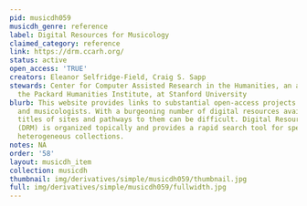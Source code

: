 ```yaml
---
pid: musicdh059
musicdh_genre: reference
label: Digital Resources for Musicology
claimed_category: reference
link: https://drm.ccarh.org/
status: active
open_access: 'TRUE'
creators: Eleanor Selfridge-Field, Craig S. Sapp
stewards: Center for Computer Assisted Research in the Humanities, an affiliate of
  the Packard Humanities Institute, at Stanford University
blurb: This website provides links to substantial open-access projects of use to musicians
  and musicologists. With a burgeoning number of digital resources available, remembering
  titles of sites and pathways to them can be difficult. Digital Resources in Musicology
  (DRM) is organized topically and provides a rapid search tool for specialties within
  heterogeneous collections.
notes: NA
order: '58'
layout: musicdh_item
collection: musicdh
thumbnail: img/derivatives/simple/musicdh059/thumbnail.jpg
full: img/derivatives/simple/musicdh059/fullwidth.jpg
---
```

